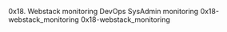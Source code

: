 0x18. Webstack monitoring
DevOps
SysAdmin
monitoring
0x18-webstack_monitoring
0x18-webstack_monitoring
